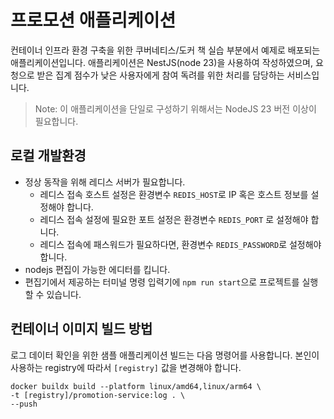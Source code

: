 # 프로모션 애플리케이션

컨테이너 인프라 환경 구축을 위한 쿠버네티스/도커 책 실습 부분에서 예제로 배포되는 애플리케이션입니다. 애플리케이션은 NestJS(node 23)을 사용하여 작성하였으며, 요청으로 받은 집계 점수가 낮은 사용자에게 참여 독려를 위한 처리를 담당하는 서비스입니다.
> Note: 이 애플리케이션을 단일로 구성하기 위해서는 NodeJS 23 버전 이상이 필요합니다.

## 로컬 개발환경
- 정상 동작을 위해 레디스 서버가 필요합니다.
    * 레디스 접속 호스트 설정은 환경변수 `REDIS_HOST`로 IP 혹은 호스트 정보를 설정해야 합니다.
    * 레디스 접속 설정에 필요한 포트 설정은 환경변수 `REDIS_PORT` 로 설정해야 합니다.
    * 레디스 접속에 패스워드가 필요하다면, 환경변수 `REDIS_PASSWORD`로 설정해야 합니다.  
- nodejs 편집이 가능한 에디터를 킵니다.
- 편집기에서 제공하는 터미널 명령 입력기에 `npm run start`으로 프로젝트를 실행할 수 있습니다.

## 컨테이너 이미지 빌드 방법
로그 데이터 확인을 위한 샘플 애플리케이션 빌드는 다음 명령어를 사용합니다.
본인이 사용하는 registry에 따라서 `[registry]` 값을 변경해야 합니다.
```shell
docker buildx build --platform linux/amd64,linux/arm64 \
-t [registry]/promotion-service:log . \
--push
```